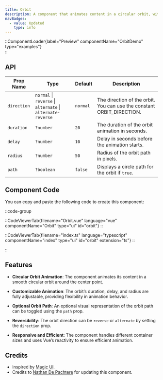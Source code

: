 ```yaml
---
title: Orbit
description: A component that animates content in a circular orbit, with customizable duration, delay, and radius. It also offers an optional orbit path display.
navBadges:
  - value: Updated
    type: info
---
```


::ComponentLoader{label="Preview" componentName="OrbitDemo" type="examples"}  
::

## API

| Prop Name   | Type                                                        | Default  | Description                                                                |
| ----------- | ----------------------------------------------------------- | -------- | -------------------------------------------------------------------------- |
| `direction` | `normal` \| `reverse` \| `alternate` \| `alternate-reverse` | `normal` | The direction of the orbit. You can use the constant ORBIT_DIRECTION.<key> |
| `duration`  | `?number`                                                   | `20`     | The duration of the orbit animation in seconds.                            |
| `delay`     | `?number`                                                   | `10`     | Delay in seconds before the animation starts.                              |
| `radius`    | `?number`                                                   | `50`     | Radius of the orbit path in pixels.                                        |
| `path`      | `?boolean`                                                  | `false`  | Displays a circle path for the orbit if `true`.                            |

## Component Code

You can copy and paste the following code to create this component:

::code-group

::CodeViewerTab{filename="Orbit.vue" language="vue" componentName="Orbit" type="ui" id="orbit"}
::

::CodeViewerTab{filename="index.ts" language="typescript" componentName="index" type="ui" id="orbit" extension="ts"}
::

::

## Features

- **Circular Orbit Animation**: The component animates its content in a smooth circular orbit around the center point.
- **Customizable Animation**: The orbit’s duration, delay, and radius are fully adjustable, providing flexibility in animation behavior.

- **Optional Orbit Path**: An optional visual representation of the orbit path can be toggled using the `path` prop.

- **Reversibility**: The orbit direction can be `reverse` or `alternate` by setting the `direction` prop.

- **Responsive and Efficient**: The component handles different container sizes and uses Vue’s reactivity to ensure efficient animation.

## Credits

- Inspired by [Magic UI](https://magicui.design/docs/components/orbiting-circles).
- Credits to [Nathan De Pachtere](https://nathandepachtere.com/) for updating this component.
